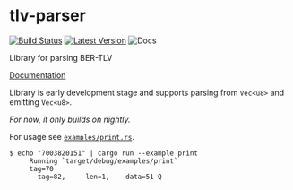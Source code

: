 # tlv-parser
[![Build Status](https://travis-ci.org/lexxvir/tlv-parser.svg?branch=master)](https://travis-ci.org/lexxvir/tlv-parser.svg)
[![Latest Version](https://img.shields.io/crates/v/tlv_parser.svg)](https://crates.io/crates/tlv_parser)
![Docs](https://docs.rs/tlv_parser/badge.svg)

Library for parsing BER-TLV

[Documentation](https://lexxvir.github.io/tlv-parser/tlv_parser/index.html)

Library is early development stage and supports parsing from `Vec<u8>` and emitting `Vec<u8>`.

*For now, it only builds on nightly.*

For usage see [`examples/print.rs`](https://github.com/lexxvir/tlv-parser/blob/master/examples/print.rs).

```
$ echo "7003820151" | cargo run --example print
     Running `target/debug/examples/print`
	 tag=70
	   tag=82,     len=1,    data=51 Q
```

